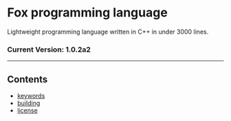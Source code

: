 # Fox programming language

Lightweight programming language written in C++ in under 3000 lines.

### Current Version: 1.0.2a2

---

## Contents
- [keywords](docs/keywords.md)
- [building](docs/building.md)
- [license](docs/license.md)

